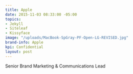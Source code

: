 ```yaml
---
title: Apple
date: 2015-11-03 08:33:00 -05:00
topics:
- Jekyll
- Siteleaf
- Kissyface
image: "/uploads/MacBook-SpGray-PF-Open-LG-REVISED.jpg"
brand-info: Apple
kpi: Confidential
layout: post
---
```


Senior Brand Marketing & Communications Lead